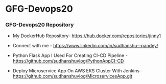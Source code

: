 # GFG-Devops20
### GFG-Devops20 Repository

- My DockerHub Repository- https://hub.docker.com/repositories/jinny1

- Connect with me - https://www.linkedin.com/in/sudhanshu--pandey/

- Python Flask App I Used For Creating CI-CD Pipeline - https://github.com/sudhanshuvlog/PythonAppCI-CD

- Deploy Microservice App On AWS EKS Cluster With Jenkins - https://github.com/sudhanshuvlog/MicroservicesApp.git 


